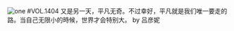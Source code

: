 ![one](http://image.wufazhuce.com/FsxyHkZPsBX3rh342j6OKPvOWeB9)
#VOL.1404
又是另一天，平凡无奇。不过幸好，平凡就是我们唯一要走的路。当自己无限小的時候，世界才会特别大。 by 吕彦妮